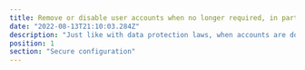 ```yaml
---
title: Remove or disable user accounts when no longer required, in particular special access accounts
date: "2022-08-13T21:10:03.284Z"
description: "Just like with data protection laws, when accounts are dormant or no longer necessary, delete them. A lone account with high privileges can be exploited by attackers as you may not be examining their activity. When providing temporary accounts for visitors, always make sure to delete these after to decrease your chance of their exploitation."
position: 1
section: "Secure configuration"
---
```

